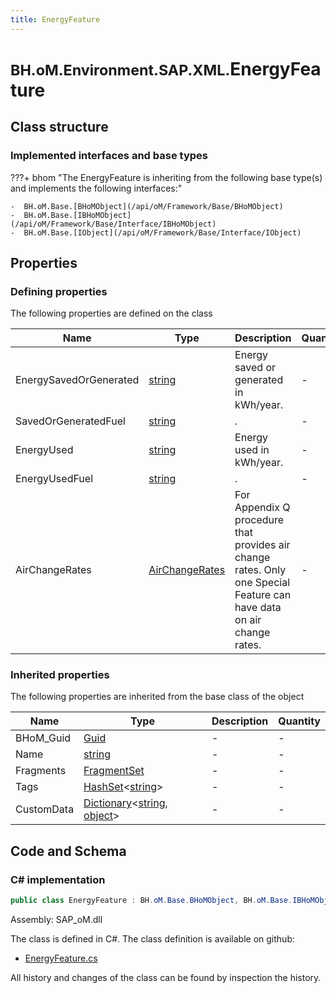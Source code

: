 ```yaml
---
title: EnergyFeature
---
```


# <small>BH.oM.Environment.SAP.XML.</small>**EnergyFeature**



## Class structure

### Implemented interfaces and base types

???+ bhom "The EnergyFeature is inheriting from the following base type(s) and implements the following interfaces:"

    -  BH.oM.Base.[BHoMObject](/api/oM/Framework/Base/BHoMObject)
    -  BH.oM.Base.[IBHoMObject](/api/oM/Framework/Base/Interface/IBHoMObject)
    -  BH.oM.Base.[IObject](/api/oM/Framework/Base/Interface/IObject)


## Properties



### Defining properties

The following properties are defined on the class

| Name             | Type             | Description      | Quantity         |
|------------------|------------------|------------------|------------------|
| EnergySavedOrGenerated | [string](https://learn.microsoft.com/en-us/dotnet/api/System.String?view=netstandard-2.0) | Energy saved or generated in kWh/year. | - |
| SavedOrGeneratedFuel | [string](https://learn.microsoft.com/en-us/dotnet/api/System.String?view=netstandard-2.0) | . | - |
| EnergyUsed | [string](https://learn.microsoft.com/en-us/dotnet/api/System.String?view=netstandard-2.0) | Energy used in kWh/year. | - |
| EnergyUsedFuel | [string](https://learn.microsoft.com/en-us/dotnet/api/System.String?view=netstandard-2.0) | . | - |
| AirChangeRates | [AirChangeRates](/api/oM/Adapter/Environment/XML/AirChangeRates) | For Appendix Q procedure that provides air change rates. Only one Special Feature can have data on air change rates. | - |


### Inherited properties
The following properties are inherited from the base class of the object

| Name             | Type             | Description      | Quantity         |
|------------------|------------------|------------------|------------------|
| BHoM_Guid | [Guid](https://learn.microsoft.com/en-us/dotnet/api/System.Guid?view=netstandard-2.0) | - | - |
| Name | [string](https://learn.microsoft.com/en-us/dotnet/api/System.String?view=netstandard-2.0) | - | - |
| Fragments | [FragmentSet](/api/oM/Framework/Base/FragmentSet) | - | - |
| Tags | [HashSet](https://learn.microsoft.com/en-us/dotnet/api/System.Collections.Generic.HashSet-1?view=netstandard-2.0)&lt;[string](https://learn.microsoft.com/en-us/dotnet/api/System.String?view=netstandard-2.0)&gt; | - | - |
| CustomData | [Dictionary](https://learn.microsoft.com/en-us/dotnet/api/System.Collections.Generic.Dictionary-2?view=netstandard-2.0)&lt;[string](https://learn.microsoft.com/en-us/dotnet/api/System.String?view=netstandard-2.0), [object](https://learn.microsoft.com/en-us/dotnet/api/System.Object?view=netstandard-2.0)&gt; | - | - |


## Code and Schema

### C# implementation

``` C# title="C#"
public class EnergyFeature : BH.oM.Base.BHoMObject, BH.oM.Base.IBHoMObject, BH.oM.Base.IObject
```

Assembly: SAP_oM.dll

The class is defined in C#. The class definition is available on github:

- [EnergyFeature.cs](https://github.com/BHoM/SAP_Toolkit/blob/develop/SAP_oM/XML\EnergyFeature.cs)

All history and changes of the class can be found by inspection the history.
